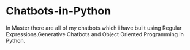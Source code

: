 # Chatbots-in-Python

In Master there are all of my chatbots which i have built  using Regular Expressions,Generative Chatbots and Object Oriented Programming in Python.
